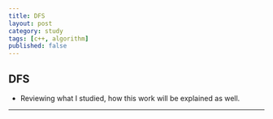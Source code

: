 ```yaml
---
title: DFS
layout: post
category: study
tags: [c++, algorithm]
published: false
---
```


## DFS
* Reviewing what I studied, how this work will be explained as well. 
---

